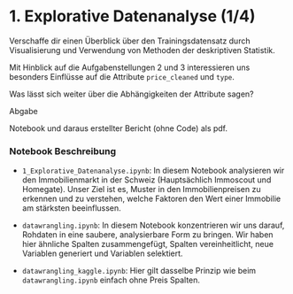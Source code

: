 # 1. Explorative Datenanalyse (1/4)

Verschaffe dir einen Überblick über den Trainingsdatensatz durch Visualisierung und Verwendung von Methoden der deskriptiven Statistik.

Mit Hinblick auf die Aufgabenstellungen 2 und 3 interessieren uns besonders Einflüsse auf die Attribute `price_cleaned` und `type`.

Was lässt sich weiter über die Abhängigkeiten der Attribute sagen?

Abgabe

Notebook und daraus erstellter Bericht (ohne Code) als pdf.

### Notebook Beschreibung

- `1_Explorative_Datenanalyse.ipynb`: In diesem Notebook analysieren wir den Immobilienmarkt in der Schweiz (Hauptsächlich Immoscout und Homegate). Unser Ziel ist es, Muster in den Immobilienpreisen zu erkennen und zu verstehen, welche Faktoren den Wert einer Immobilie am stärksten beeinflussen.

- `datawrangling.ipynb`: In diesem Notebook konzentrieren wir uns darauf, Rohdaten in eine saubere, analysierbare Form zu bringen. Wir haben hier ähnliche Spalten zusammengefügt, Spalten vereinheitlicht, neue Variablen generiert und Variablen selektiert.

- `datawrangling_kaggle.ipynb`: Hier gilt dasselbe Prinzip wie beim `datawrangling.ipynb` einfach ohne Preis Spalten.
